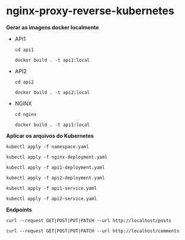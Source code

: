 # nginx-proxy-reverse-kubernetes

**Gerar as imagens docker localmente**

- API1

  `cd api1`

  `docker build . -t api1:local`

- API2

  `cd api2`

  `docker build . -t api2:local`

- NGINX

  `cd nginx`

  `docker build . -t api1:local`


**Aplicar os arquivos do Kubernetes**

`kubectl apply -f namespace.yaml`

`kubectl apply -f nginx-deployment.yaml`

`kubectl apply -f api1-deployment.yaml`

`kubectl apply -f api2-deployment.yaml`

`kubectl apply -f api1-service.yaml`

`kubectl apply -f api2-service.yaml`


**Endpoints**

`curl --request GET|POST|PUT|PATCH --url http://localhost/posts`

`curl --request GET|POST|PUT|PATCH --url http://localhost/comments`
